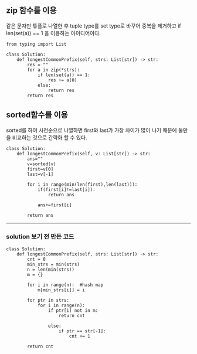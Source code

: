
## zip 함수를 이용
같은 문자만 튜플로 나열한 후 tuple type를 set type로 바꾸어 중복을 제거하고 if len(set(a)) == 1 을 이용하는 아이디어이다.
```python3
from typing import List

class Solution:
    def longestCommonPrefix(self, strs: List[str]) -> str:
        res = ""
        for a in zip(*strs):
            if len(set(a)) == 1: 
                res += a[0]
            else: 
                return res
        return res
```

## sorted함수를 이용
sorted를 하여 사전순으로 나열하면 first와 last가 가장 차이가 많이 나기 때문에 둘만을 비교하는 것으로 간략화 할 수 있다.
```python3
class Solution:
    def longestCommonPrefix(self, v: List[str]) -> str:
        ans=""
        v=sorted(v)
        first=v[0]
        last=v[-1]

        for i in range(min(len(first),len(last))):
            if(first[i]!=last[i]):
                return ans
            
            ans+=first[i]
            
        return ans
```


***
### solution 보기 전 만든 코드
```python3
class Solution:
    def longestCommonPrefix(self, strs: List[str]) -> str:
        cnt = 0
        min_strs = min(strs)
        n = len(min(strs))
        m = {}

        for i in range(n):  #hash map
            m[min_strs[i]] = i
        
        for ptr in strs:
            for i in range(n):
                if ptr[i] not in m:
                    return cnt
                
                else:
                    if ptr == str[-1]:
                        cnt += 1
                
        return cnt
```
